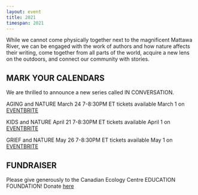 ```yaml
---
layout: event
title: 2021
timespan: 2021
---
```


While we cannot come physically together next to the magnificent Mattawa River, we can be engaged with the work of authors and how nature affects their writing, come together from all parts of the world, acquire a new lens on the outdoors, and connect our community with stories.

## MARK YOUR CALENDARS

We are thrilled to announce a new series called IN CONVERSATION. 

AGING and NATURE  March 24 7-8:30PM ET 
tickets available March 1 on [EVENTBRITE](https://www.eventbrite.ca/e/in-conversation-about-aging-and-nature-tickets-140566493165?utm-medium=discovery&utm-campaign=social&utm-content=attendeeshare&aff=escb&utm-source=cp&utm-term=listing)

KIDS and NATURE  April 21  7-8:30PM ET
tickets available April 1 on [EVENTBRITE](https://www.eventbrite.ca/e/in-conversation-about-kids-and-nature-tickets-140686552265)

GRIEF and NATURE  May 26  7-8:30PM ET
tickets available May 1 on [EVENTBRITE](https://www.eventbrite.ca/e/in-conversation-about-grief-and-nature-tickets-140686833105)

## FUNDRAISER

Please give generously to the Canadian Ecology Centre EDUCATION FOUNDATION! 
Donate [here](https://www.canadianecology.ca/donate/)